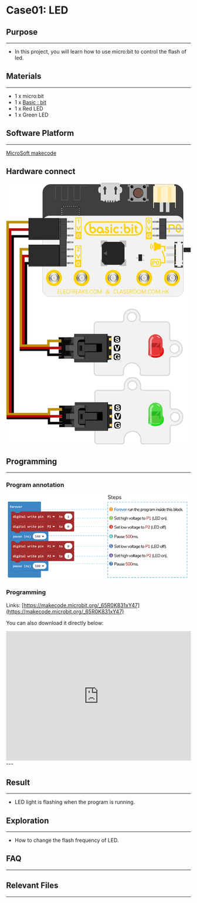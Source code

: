 # Case01: LED

## Purpose
---
- In this project, you will learn how to use micro:bit to control the flash of led.

## Materials 
---
* 1 x micro:bit
* 1 x [Basic : bit](https://www.elecfreaks.com/store)
* 1 x Red LED
* 1 x Green LED

## Software Platform 
---
[MicroSoft makecode](https://makecode.microbit.org/#)
## Hardware connect

![](./images/case_01_01.jpg)

## Programming
---
### Program annotation

![](./images/case_01_02.png)

### Programming 

Links: [https://makecode.microbit.org/_65R0K831xY47](https://makecode.microbit.org/_65R0K831xY47)

You can also download it directly below:

<div style="position:relative;height:0;padding-bottom:70%;overflow:hidden;">
<iframe style="position:absolute;top:0;left:0;width:100%;height:100%;" src="https://makecode.microbit.org/#pub:https://makecode.microbit.org/_65R0K831xY47" frameborder="0" sandbox="allow-popups allow-forms allow-scripts allow-same-origin">
</iframe>
</div>  
---

## Result
---
* LED light is flashing when the program is running.

## Exploration
---
* How to change the flash frequency of LED.

## FAQ
---
## Relevant Files
---
